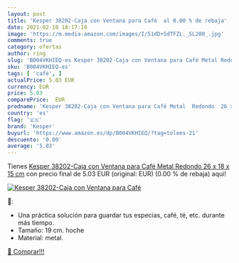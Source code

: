```yaml
---
layout: post
title: 'Kesper 38202-Caja con Ventana para Café  al 0.00 % de rebaja'
date: 2021-02-10 18:17:19
image: 'https://m.media-amazon.com/images/I/51dD+SdTFZL._SL200_.jpg'
comments: true
category: ofertas
author: ring
slug: 'B004VKHIEQ-es Kesper 38202-Caja con Ventana para Café Metal Redondo 26 x...'
sku: 'B004VKHIEQ-es'
tags: [ 'café', ]
actualPrice: 5.03 EUR
currency: EUR
price: 5.03
comparePrice:  EUR
prodname: 'Kesper 38202-Caja con Ventana para Café Metal  Redondo  26 x 18 x 15 cm'
country: 'es'
flag: '🇪🇸'
brand: 'Kesper'
buyurl: 'https://www.amazon.es/dp/B004VKHIEQ/?tag=tolees-21'
descuento: '0.00'
average: '5.03'
---
```


Tienes [Kesper 38202-Caja con Ventana para Café Metal  Redondo  26 x 18 x 15 cm](https://www.amazon.es/dp/B004VKHIEQ/?tag=tolees-21) con precio final de  5.03 EUR (original:  EUR) (0.00 %  de rebaja) aqui!

[![Kesper 38202-Caja con Ventana para Café ](https://m.media-amazon.com/images/I/51dD+SdTFZL._SL200_.jpg)](https://www.amazon.es/dp/B004VKHIEQ/?tag=tolees-21)

🔎:

- Una práctica solución para guardar tus especias, café, té, etc. durante más tiempo.
- Tamaño: 19 cm. hoche
- Material: metal.

[🛒 Comprar!!!](https://www.amazon.es/dp/B004VKHIEQ/?tag=tolees-21)
